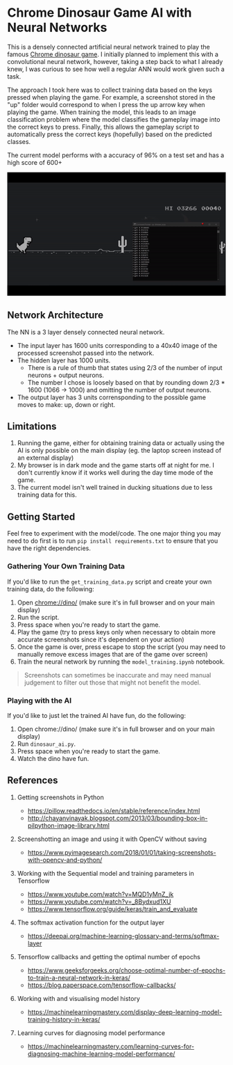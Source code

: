 # Chrome Dinosaur Game AI with Neural Networks

This is a densely connected artificial neural network trained to play the famous [Chrome dinosaur game](chrome://dino). I initially planned to implement this with a convolutional neural network, however, taking a step back to what I already knew, I was curious to see how well a regular ANN would work given such a task.

The approach I took here was to collect training data based on the keys pressed when playing the game. For example, a screenshot stored in the "up" folder would correspond to when I press the up arrow key when playing the game. When training the model, this leads to an image classification problem where the model classifies the gameplay image into the correct keys to press. Finally, this allows the gameplay script to automatically press the correct keys (hopefully) based on the predicted classes.

The current model performs with a accuracy of 96% on a test set and has a high score of 600+

![demo](dino.gif)

## Network Architecture

The NN is a 3 layer densely connected neural network.

- The input layer has 1600 units corresponding to a 40x40 image of the processed screenshot passed into the network.
- The hidden layer has 1000 units.
  - There is a rule of thumb that states using 2/3 of the number of input neurons + output neurons.
  - The number I chose is loosely based on that by rounding down 2/3 \* 1600 (1066 -> 1000) and omitting the number of output neurons.
- The output layer has 3 units corrensponding to the possible game moves to make: up, down or right.

## Limitations

1. Running the game, either for obtaining training data or actually using the AI is only possible on the main display (eg. the laptop screen instead of an external display)
2. My browser is in dark mode and the game starts off at night for me. I don't currently know if it works well during the day time mode of the game.
3. The current model isn't well trained in ducking situations due to less training data for this.

## Getting Started

Feel free to experiment with the model/code. The one major thing you may need to do first is to run `pip install requirements.txt` to ensure that you have the right dependencies.

### Gathering Your Own Training Data

If you'd like to run the `get_training_data.py` script and create your own training data, do the following:

1. Open [chrome://dino/](chrome://dino/) (make sure it's in full browser and on your main display)
2. Run the script.
3. Press space when you're ready to start the game.
4. Play the game (try to press keys only when necessary to obtain more accurate screenshots since it's dependent on your action)
5. Once the game is over, press escape to stop the script (you may need to manually remove excess images that are of the game over screen)
6. Train the neural network by running the `model_training.ipynb` notebook.

> Screenshots can sometimes be inaccurate and may need manual judgement to filter out those that might not benefit the model.

### Playing with the AI

If you'd like to just let the trained AI have fun, do the following:

1. Open chrome://dino/ (make sure it's in full browser and on your main display)
2. Run `dinosaur_ai.py`.
3. Press space when you're ready to start the game.
4. Watch the dino have fun.

## References

1. Getting screenshots in Python

   - https://pillow.readthedocs.io/en/stable/reference/index.html
   - http://chayanvinayak.blogspot.com/2013/03/bounding-box-in-pilpython-image-library.html

2. Screenshotting an image and using it with OpenCV without saving

   - https://www.pyimagesearch.com/2018/01/01/taking-screenshots-with-opencv-and-python/

3. Working with the Sequential model and training parameters in Tensorflow

   - https://www.youtube.com/watch?v=MQD1yMnZ_jk
   - https://www.youtube.com/watch?v=_8Bydxud1XU
   - https://www.tensorflow.org/guide/keras/train_and_evaluate

4. The softmax activation function for the output layer

   - https://deepai.org/machine-learning-glossary-and-terms/softmax-layer

5. Tensorflow callbacks and getting the optimal number of epochs

   - https://www.geeksforgeeks.org/choose-optimal-number-of-epochs-to-train-a-neural-network-in-keras/
   - https://blog.paperspace.com/tensorflow-callbacks/

6. Working with and visualising model history

   - https://machinelearningmastery.com/display-deep-learning-model-training-history-in-keras/

7. Learning curves for diagnosing model performance

   - https://machinelearningmastery.com/learning-curves-for-diagnosing-machine-learning-model-performance/
